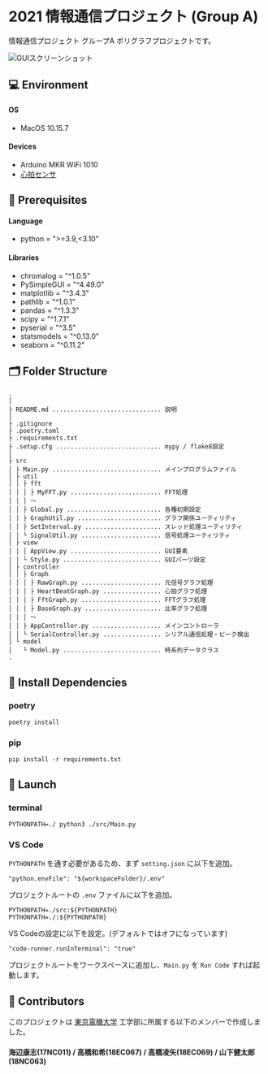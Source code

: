 # 2021 情報通信プロジェクト (Group A)

情報通信プロジェクト グループA ポリグラフプロジェクトです。

<img alt="GUIスクリーンショット" src="https://user-images.githubusercontent.com/2655028/136725715-44bbc6ae-ea1e-4e80-821c-a9c4fb136bf9.png">

## 💻 Environment

#### OS

* MacOS 10.15.7

#### Devices

* Arduino MKR WiFi 1010
* [心拍センサ](https://pulsesensor.com/)

## 🧰 Prerequisites
#### Language

* python = ">=3.9,<3.10"

#### Libraries

* chromalog = "^1.0.5"
* PySimpleGUI = "^4.49.0"
* matplotlib = "^3.4.3"
* pathlib = "^1.0.1"
* pandas = "^1.3.3"
* scipy = "^1.7.1"
* pyserial = "^3.5"
* statsmodels = "^0.13.0"
* seaborn = "^0.11.2"

## 🗂 Folder Structure

```
.
│
├ README.md .............................. 説明
│
├ .gitignore
├ .poetry.toml
├ .requirements.txt
├ .setup.cfg ............................. mypy / flake8設定
│
├ src
│ ├ Main.py .............................. メインプログラムファイル
│ ├ util
│ │ ├ fft
│ │ │ ├ MyFFT.py ......................... FFT処理
│ │ │ 〜
│ │ ├ Global.py .......................... 各種初期設定
│ │ ├ GraphUtil.py ....................... グラフ関係ユーティリティ
│ │ ├ SetInterval.py ..................... スレッド処理ユーティリティ
│ │ └ SignalUtil.py ...................... 信号処理ユーティリティ
│ ├ view
│ │ │ AppView.py ......................... GUI要素
│ │ └ Style.py ........................... GUIパーツ設定
│ ├ controller
│ │ ├ Graph
│ │ │ ├ RawGraph.py ...................... 元信号グラフ処理
│ │ │ ├ HeartBeatGraph.py ................ 心拍グラフ処理
│ │ │ ├ FftGraph.py ...................... FFTグラフ処理
│ │ │ ├ BaseGraph.py ..................... 比率グラフ処理
│ │ │ 〜
│ │ ├ AppController.py ................... メインコントローラ
│ │ └ SerialController.py ................ シリアル通信処理・ピーク検出
│ └ model
│   └ Model.py ........................... 時系列データクラス
.
```

## 🔧 Install Dependencies

### poetry

```
poetry install
```

### pip

```
pip install -r requirements.txt
```

## 🎯 Launch

### terminal

```
PYTHONPATH=./ python3 ./src/Main.py
```

### VS Code

`PYTHONPATH` を通す必要があるため、まず `setting.json` に以下を追加。

```
"python.envFile": "${workspaceFolder}/.env"
```
プロジェクトルートの `.env` ファイルに以下を追加。
```
PYTHONPATH=./src:${PYTHONPATH}
PYTHONPATH=./:${PYTHONPATH}
```
VS Codeの設定に以下を設定。(デフォルトではオフになっています)
```
"code-runner.runInTerminal": "true"
```
プロジェクトルートをワークスペースに追加し、`Main.py` を `Run Code` すれば起動します。


## 🙆 Contributors

このプロジェクトは [東京電機大学](https://www.dendai.ac.jp/) 工学部に所属する以下のメンバーで作成しました。

#### 海辺康志(17NC011) / 高橋和希(18EC067) / 高橋凌矢(18EC069) / 山下健太郎(18NC063)


